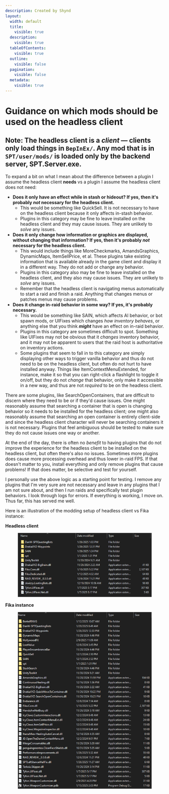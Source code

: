 ```yaml
---
description: Created by Shynd
layout:
  width: default
  title:
    visible: true
  description:
    visible: true
  tableOfContents:
    visible: true
  outline:
    visible: false
  pagination:
    visible: false
  metadata:
    visible: true
---
```


# Guidance on which mods should be used on the headless client

## Note: The headless client is a _client_ — clients only load things in `BepInEx/`. Any mod that is in `SPT/user/mods/` is loaded only by the backend server, SPT.Server.exe.

To expand a bit on what I mean about the difference between a plugin I assume the headless client **needs** vs a plugin I assume the headless client does not need:

* **Does it only have an effect while in stash or hideout? If yes, then it's probably&#x20;**_**not**_**&#x20;necessary for the headless client.**
  * This would be something like QuickSell. It is not necessary to have on the headless client because it only affects in-stash behavior.
  * Plugins in this category may be fine to leave installed on the headless client and they may cause issues. They are unlikely to _solve_ any issues.
* **Does it only change how information or graphics are displayed, without changing that information? If yes, then it's probably&#x20;**_**not**_**&#x20;necessary for the headless client.**
  * This would include things like MoreCheckmarks, AmandsGraphics, DynamicMaps, ItemSellPrice, et al. These plugins take existing information that is available already in the game client and display it in a different way. They do not add or change any behavior.
  * Plugins in this category also may be fine to leave installed on the headless client, and they also may cause issues. They are unlikely to _solve_ any issues.
  * Remember that the headless client is navigating menus automatically to start a raid and finish a raid. Anything that changes menus or patches menus may cause problems.
* **Does it change in-raid behavior in some way? If yes, it's probably necessary.**
  * This would be something like SAIN, which affects AI behavior, or bot spawn mods, or UIFixes which changes _how inventory behaves_, or anything else that you think _**might**_ have an effect on in-raid behavior.
  * Plugins in this category are sometimes difficult to spot. Something like UIFixes may not be obvious that it _changes_ inventory behavior, and it may not be apparent to users that the raid host is authoritative on inventory actions.
  * Some plugins that seem to fall in to this category are simply displaying other ways to trigger vanilla behavior and thus do not need to be on the headless client, but often do not hurt to have installed anyway. Things like ItemContextMenuExtended, for instance, make it so that you can right-click a flashlight to toggle it on/off, but they do not _change_ that behavior, only make it accessible in a new way, and thus are not _required_ to be on the headless client.

There are some plugins, like SearchOpenContainers, that are difficult to discern where they need to be or if they'd cause issues. One might reasonably assume that searching a container that is open is changing behavior so it needs to be installed for the headless client; one might also reasonably assume that searching an open container is entirely client-side and since the headless client character will never be searching containers it is not necessary. Plugins that feel ambiguous should be tested to make sure they do not cause issues one way or another.&#x20;

At the end of the day, there is often no _benefit_ to having plugins that do not improve the experience for the headless client to be installed on the headless client, but often there's also no issues. Sometimes more plugins does cause more processing overhead and thus lower in-raid FPS. If that doesn't matter to you, install everything and only remove plugins that cause problems! If that does matter, be selective and test for yourself.&#x20;

I personally use the above logic as a starting point for testing. I remove any plugins that I'm very sure are not necessary and leave in any plugins that I am not sure about, and then I run raids and specifically test plugin behaviors. I look through logs for errors. If everything is working, I move on. Thus far, this has served me well.

Here is an illustration of the modding setup of headless client vs Fika instance:

**Headless client**

<figure><img src="../.gitbook/assets/image (22) (1).png" alt=""><figcaption></figcaption></figure>

**Fika instance**

<figure><img src="../.gitbook/assets/image (23) (1).png" alt=""><figcaption></figcaption></figure>
